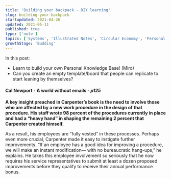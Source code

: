 ```yaml
---
title: 'Building your backpack - DIY learning'
slug: building-your-backpack
startupdated: 2021-04-26
updated: 2021-05-11
published: true
type: ['note']
topics: ['Systems', 'Illustrated Notes', 'Circular Economy', 'Personal development']
growthStage: 'Budding'
---
```


In this post: 
- Learn to build your own Personal Knowledge Base! (Miro)
- Can you create an empty template/board that people can replicate to start leaning by themselves?

#### Cal Newport - A world without emails - *p125*
 **A key insight preached in Carpenter’s book is the need to involve those who are affected by a new work procedure in the design of that procedure. His staff wrote 98 percent of the procedures currently in place and had a “heavy hand” in shaping the remaining 2 percent that Carpenter created himself.** 

As a result, his employees are “fully vested” in these processes. Perhaps even more crucial, Carpenter made it easy to instigate further improvements. “If an employee has a good idea for improving a procedure, we will make an instant modification— with no bureaucratic hang-ups,” he explains.  He takes this employee involvement so seriously that he now requires his service representatives to submit at least a dozen proposed improvements before they qualify to receive their annual performance bonus.

